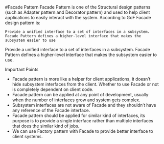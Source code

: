 #Facade Pattern
Facade Pattern is one of the Structural design patterns (such as Adapter
pattern and Decorator pattern) and used to help client applications to easily
interact with the system.
According to GoF Facade design pattern is:

`Provide a unified interface to a set of interfaces in a
 subsystem. Facade Pattern defines a higher-level
 interface that makes the subsystem easier to use`
 
 Provide a unified interface to a set of interfaces in a subsystem. Facade
 Pattern defines a higher-level interface that makes the subsystem easier to
 use.
 
 Important Points
 - Facade pattern is more like a helper for client applications, it doesn’t
 hide subsystem interfaces from the client. Whether to use Facade or
 not is completely dependent on client code.
 - Facade pattern can be applied at any point of development, usually
 when the number of interfaces grow and system gets complex.
 - Subsystem interfaces are not aware of Facade and they shouldn’t have
 any reference of the Facade interface.
 - Facade pattern should be applied for similar kind of interfaces, its
 purpose is to provide a single interface rather than multiple interfaces
 that does the similar kind of jobs.
 - We can use Factory pattern with Facade to provide better interface to
 client systems.
 